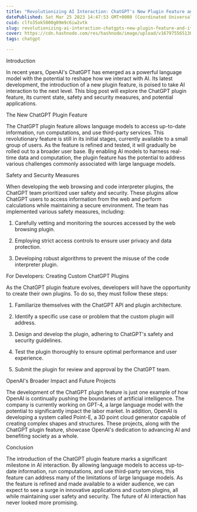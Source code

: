 ```yaml
---
title: "Revolutionizing AI Interaction: ChatGPT's New Plugin Feature and Its Implications"
datePublished: Sat Mar 25 2023 14:47:53 GMT+0000 (Coordinated Universal Time)
cuid: clfo35ok5000g09m9c6iw2vtk
slug: revolutionizing-ai-interaction-chatgpts-new-plugin-feature-and-its-implications
cover: https://cdn.hashnode.com/res/hashnode/image/upload/v1679755651306/7855fd07-d035-418b-af31-170368ff9b55.png
tags: chatgpt

---
```


Introduction

In recent years, OpenAI's ChatGPT has emerged as a powerful language model with the potential to reshape how we interact with AI. Its latest development, the introduction of a new plugin feature, is poised to take AI interaction to the next level. This blog post will explore the ChatGPT plugin feature, its current state, safety and security measures, and potential applications.

The New ChatGPT Plugin Feature

The ChatGPT plugin feature allows language models to access up-to-date information, run computations, and use third-party services. This revolutionary feature is still in its initial stages, currently available to a small group of users. As the feature is refined and tested, it will gradually be rolled out to a broader user base. By enabling AI models to harness real-time data and computation, the plugin feature has the potential to address various challenges commonly associated with large language models.

Safety and Security Measures

When developing the web browsing and code interpreter plugins, the ChatGPT team prioritized user safety and security. These plugins allow ChatGPT users to access information from the web and perform calculations while maintaining a secure environment. The team has implemented various safety measures, including:

1. Carefully vetting and monitoring the sources accessed by the web browsing plugin.
    
2. Employing strict access controls to ensure user privacy and data protection.
    
3. Developing robust algorithms to prevent the misuse of the code interpreter plugin.
    

For Developers: Creating Custom ChatGPT Plugins

As the ChatGPT plugin feature evolves, developers will have the opportunity to create their own plugins. To do so, they must follow these steps:

1. Familiarize themselves with the ChatGPT API and plugin architecture.
    
2. Identify a specific use case or problem that the custom plugin will address.
    
3. Design and develop the plugin, adhering to ChatGPT's safety and security guidelines.
    
4. Test the plugin thoroughly to ensure optimal performance and user experience.
    
5. Submit the plugin for review and approval by the ChatGPT team.
    

OpenAI's Broader Impact and Future Projects

The development of the ChatGPT plugin feature is just one example of how OpenAI is continually pushing the boundaries of artificial intelligence. The company is currently working on GPT-4, a large language model with the potential to significantly impact the labor market. In addition, OpenAI is developing a system called Point-E, a 3D point cloud generator capable of creating complex shapes and structures. These projects, along with the ChatGPT plugin feature, showcase OpenAI's dedication to advancing AI and benefiting society as a whole.

Conclusion

The introduction of the ChatGPT plugin feature marks a significant milestone in AI interaction. By allowing language models to access up-to-date information, run computations, and use third-party services, this feature can address many of the limitations of large language models. As the feature is refined and made available to a wider audience, we can expect to see a surge in innovative applications and custom plugins, all while maintaining user safety and security. The future of AI interaction has never looked more promising.